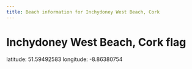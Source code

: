 ```yaml
---
title: Beach information for Inchydoney West Beach, Cork
---
```

# Inchydoney West Beach, Cork <span class="material-icons blue-flag">flag</span>

<div class="location-info">latitude: 51.59492583 longitude: -8.86380754</div>
<div id="met-eireann-warnings" onload="get_met_eireann_warnings(EI04)"></div>
<div></div>